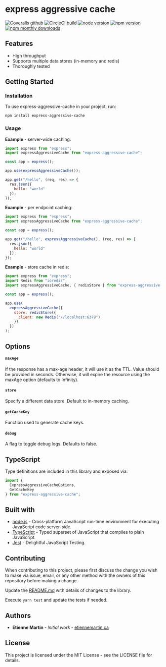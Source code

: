 # express aggressive cache

[![Coveralls github](https://img.shields.io/coveralls/github/etienne-martin/express-aggressive-cache.svg)](https://coveralls.io/github/etienne-martin/express-aggressive-cache)
[![CircleCI build](https://img.shields.io/circleci/project/github/etienne-martin/express-aggressive-cache.svg)](https://circleci.com/gh/etienne-martin/express-aggressive-cache)
[![node version](https://img.shields.io/node/v/express-aggressive-cache.svg)](https://www.npmjs.com/package/express-aggressive-cache)
[![npm version](https://img.shields.io/npm/v/express-aggressive-cache.svg)](https://www.npmjs.com/package/express-aggressive-cache)
[![npm monthly downloads](https://img.shields.io/npm/dm/express-aggressive-cache.svg)](https://www.npmjs.com/package/express-aggressive-cache)

## Features

- High throughput
- Supports multiple data stores (in-memory and redis)
- Thoroughly tested

## Getting Started

### Installation

To use express-aggressive-cache in your project, run:

```bash
npm install express-aggressive-cache
```

### Usage

**Example** - server-wide caching:

```javascript
import express from "express";
import expressAggressiveCache from "express-aggressive-cache";

const app = express();

app.use(expressAggressiveCache());

app.get("/hello", (req, res) => {
  res.json({
    hello: "world"
  });
});
```

**Example** - per endpoint caching:

```javascript
import express from "express";
import expressAggressiveCache from "express-aggressive-cache";

const app = express();

app.get("/hello", expressAggressiveCache(), (req, res) => {
  res.json({
    hello: "world"
  });
});
```

**Example** - store cache in redis:

```javascript
import express from "express";
import Redis from "ioredis";
import expressAggressiveCache, { redisStore } from "express-aggressive-cache";

const app = express();

app.use(
  expressAggressiveCache({
    store: redisStore({
      client: new Redis("//localhost:6379")
    })
  })
);
```

## Options

#### `maxAge`

If the response has a max-age header, it will use it as the TTL.
Value should be provided in seconds.
Otherwise, it will expire the resource using the maxAge option (defaults to Infinity).

#### `store`

Specify a different data store. Default to in-memory caching.

#### `getCacheKey`

Function used to generate cache keys.

#### `debug`

A flag to toggle debug logs. Defaults to false.

## TypeScript

Type definitions are included in this library and exposed via:

```typescript
import {
  ExpressAggressiveCacheOptions,
  GetCacheKey
} from "express-aggressive-cache";
```

## Built with

- [node.js](https://nodejs.org/en/) - Cross-platform JavaScript run-time environment for executing JavaScript code server-side.
- [TypeScript](https://www.typescriptlang.org/) - Typed superset of JavaScript that compiles to plain JavaScript.
- [Jest](https://facebook.github.io/jest/) - Delightful JavaScript Testing.

## Contributing

When contributing to this project, please first discuss the change you wish to make via issue, email, or any other method with the owners of this repository before making a change.

Update the [README.md](https://github.com/etienne-martin/express-aggressive-cache/blob/master/README.md) with details of changes to the library.

Execute `yarn test` and update the tests if needed.

## Authors

- **Etienne Martin** - _Initial work_ - [etiennemartin.ca](http://etiennemartin.ca/)

## License

This project is licensed under the MIT License - see the LICENSE file for details.

